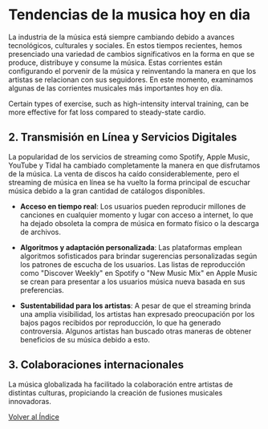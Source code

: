 # Tendencias de la musica hoy en dia

La industria de la música está siempre cambiando debido a avances tecnológicos, culturales y sociales. En estos tiempos recientes, hemos presenciado una variedad de cambios significativos en la forma en que se produce, distribuye y consume la música. Estas corrientes están configurando el porvenir de la música y reinventando la manera en que los artistas se relacionan con sus seguidores. En este momento, examinamos algunas de las corrientes musicales más importantes hoy en día.

Certain types of exercise, such as high-intensity interval training, can be more effective for fat loss compared to steady-state cardio.

## 2. Transmisión en Línea y Servicios Digitales

La popularidad de los servicios de streaming como Spotify, Apple Music, YouTube y Tidal ha cambiado completamente la manera en que disfrutamos de la música. La venta de discos ha caído considerablemente, pero el streaming de música en línea se ha vuelto la forma principal de escuchar música debido a la gran cantidad de catálogos disponibles.

- **Acceso en tiempo real**: Los usuarios pueden reproducir millones de canciones en cualquier momento y lugar con acceso a internet, lo que ha dejado obsoleta la compra de música en formato físico o la descarga de archivos.

- **Algoritmos y adaptación personalizada**: Las plataformas emplean algoritmos sofisticados para brindar sugerencias personalizadas según los patrones de escucha de los usuarios. Las listas de reproducción como "Discover Weekly" en Spotify o "New Music Mix" en Apple Music se crean para presentar a los usuarios música nueva basada en sus preferencias.

- **Sustentabilidad para los artistas**: A pesar de que el streaming brinda una amplia visibilidad, los artistas han expresado preocupación por los bajos pagos recibidos por reproducción, lo que ha generado controversia. Algunos artistas han buscado otras maneras de obtener beneficios de su música debido a esto.

## 3. Colaboraciones internacionales

La música globalizada ha facilitado la colaboración entre artistas de distintas culturas, propiciando la creación de fusiones musicales innovadoras.

[Volver al Índice](../README.md)